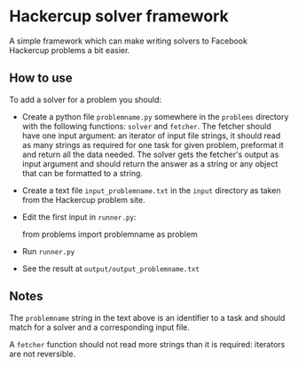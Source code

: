 Hackercup solver framework
==========================

A simple framework which can make writing solvers to Facebook Hackercup problems a bit easier.

How to use
----------

To add a solver for a problem you should:

*  Create a python file `problemname.py` somewhere in the `problems` directory with the following functions: `solver` and
`fetcher`. The fetcher should have one input argument: an iterator of input file strings, it should read as many strings
as required for one task for given problem, preformat it and return all the data needed. The solver gets the fetcher's
output as input argument and should return the answer as a string or any object that can be formatted to a string.
*  Create a text file `input_problemname.txt` in the `input` directory as taken from the Hackercup problem site.
*  Edit the first input in `runner.py`:

    from problems import problemname as problem

*  Run `runner.py`
*  See the result at `output/output_problemname.txt`

Notes
-----

The `problemname` string in the text above is an identifier to a task and should match for a solver and a corresponding
input file.

A `fetcher` function should not read more strings than it is required: iterators are not reversible.
